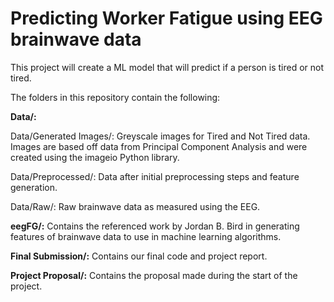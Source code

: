 # Predicting Worker Fatigue using EEG brainwave data

This project will create a ML model that will predict if a person is tired or not tired.

The folders in this repository contain the following:

**Data/:**

Data/Generated Images/: Greyscale images for Tired and Not Tired data. Images are based off data from Principal Component Analysis and were created using the imageio Python                             library.

Data/Preprocessed/: Data after initial preprocessing steps and feature generation.

Data/Raw/: Raw brainwave data as measured using the EEG.


**eegFG/:** Contains the referenced work by Jordan B. Bird in generating features of brainwave data to use in machine learning algorithms.

**Final Submission/:** Contains our final code and project report.

**Project Proposal/:** Contains the proposal made during the start of the project.
